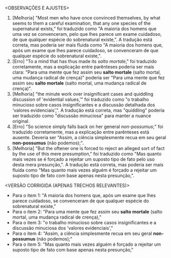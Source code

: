 <OBSERVAÇÕES E AJUSTES>
1. [Melhoria] "Most men who have once convinced themselves, by what seems to them a careful examination, that any one species of the supernatural exists," foi traduzido como "A maioria dos homens que uma vez se convenceram, pelo que lhes parece um exame cuidadoso, de que qualquer espécie do sobrenatural existe,". A tradução está correta, mas poderia ser mais fluida como "A maioria dos homens que, após um exame que lhes parece cuidadoso, se convenceram de que qualquer espécie do sobrenatural existe,".
2. [Erro] "To a mind that has thus made its _salto mortale_," foi traduzido corretamente, mas a explicação entre parênteses poderia ser mais clara: "Para uma mente que fez assim seu **salto mortale** (salto mortal, uma mudança radical de crença)" poderia ser "Para uma mente que fez assim seu **salto mortale** (salto mortal, uma mudança radical de crença)".
3. [Melhoria] "the minute work over insignificant cases and quiddling discussion of 'evidential values,'" foi traduzido como "o trabalho minucioso sobre casos insignificantes e a discussão detalhada dos 'valores evidenciais',". A tradução está correta, mas "quiddling" poderia ser traduzido como "discussão minuciosa" para manter a nuance original.
4. [Erro] "So science simply falls back on her general _non-possumus_;" foi traduzido corretamente, mas a explicação entre parênteses está ausente. Deveria ser "Assim, a ciência simplesmente recua em seu geral **non-possumus** (não podemos);".
5. [Melhoria] "But the oftener one is forced to reject an alleged sort of fact by the use of this mere presumption," foi traduzido como "Mas quanto mais vezes se é forçado a rejeitar um suposto tipo de fato pelo uso desta mera presunção,". A tradução está correta, mas poderia ser mais fluida como "Mas quanto mais vezes alguém é forçado a rejeitar um suposto tipo de fato com base apenas nesta presunção,".

<VERSÃO CORRIGIDA (APENAS TRECHOS RELEVANTES)>
- Para o item 1: "A maioria dos homens que, após um exame que lhes parece cuidadoso, se convenceram de que qualquer espécie do sobrenatural existe,"
- Para o item 2: "Para uma mente que fez assim seu **salto mortale** (salto mortal, uma mudança radical de crença),"
- Para o item 3: "o trabalho minucioso sobre casos insignificantes e a discussão minuciosa dos 'valores evidenciais',"
- Para o item 4: "Assim, a ciência simplesmente recua em seu geral **non-possumus** (não podemos);"
- Para o item 5: "Mas quanto mais vezes alguém é forçado a rejeitar um suposto tipo de fato com base apenas nesta presunção,"